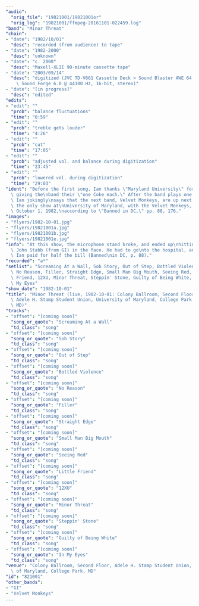 ```yaml
---
"audio":
  "orig_file": "19821001/19821001or"
  "orig_log": "19821001/ffmpeg-20161101-022459.log"
"band": "Minor Threat"
"chain":
- "date": "1982/10/01"
  "desc": "recorded (from audience) to tape"
- "date": "1982-2000"
  "desc": "unknown"
- "date": "c. 2000"
  "desc": "Maxell-XLII 90-minute cassette tape"
- "date": "2003/09/14"
  "desc": "digitized (JVC TD-V661 Cassette Deck > Sound Blaster AWE 64 >\
    \ Sound Forge 6.0 @ 44100 Hz, 16-bit, stereo)"
- "date": "[in progress]"
  "desc": "edited"
"edits":
- "edit": ""
  "prob": "balance fluctuations"
  "time": "0:59"
- "edit": ""
  "prob": "treble gets louder"
  "time": "4:26"
- "edit": ""
  "prob": "cut"
  "time": "17:05"
- "edit": ""
  "prob": "adjusted vol. and balance during digitization"
  "time": "23:45"
- "edit": ""
  "prob": "lowered vol. during digitization"
  "time": "29:03"
"ident": "Before the first song, Ian thanks \"Maryland University\" for\
  \ giving the\nband their \"one Coke each.\" After the band plays one song,\
  \ Ian jokingly\nsays that the next band, Velvet Monkeys, are up next.\
  \ The only show at\nUniversity of Maryland, with the Velvet Monkeys, is\
  \ October 1, 1982,\naccording to \"Banned in DC,\" pp. 88, 176."
"images":
- "flyers/1982-10-01.jpg"
- "flyers/19821001a.jpg"
- "flyers/19821001b.jpg"
- "flyers/19821001e.jpg"
"info": "At this show, the microphone stand broke, and ended up\nhitting\
  \ John Stabb (from GI) in the face. He had to go\nto the hospital, and\
  \ Ian paid for half the bill (Banned\nin DC, p. 88)."
"recorded": "a*"
"setlist": "Screaming At a Wall, Sob Story, Out of Step, Bottled Violence,\
  \ No Reason, Filler, Straight Edge, Small Man Big Mouth, Seeing Red, Little\
  \ Friend, 12XU, Minor Threat, Steppin' Stone, Guilty of Being White, In\
  \ My Eyes"
"show_date": "1982-10-01"
"title": "Minor Threat (live, 1982-10-01: Colony Ballroom, Second Floor,\
  \ Adele H. Stamp Student Union, University of Maryland, College Park,\
  \ MD)"
"tracks":
- "offset": "[coming soon]"
  "song_or_quote": "Screaming At a Wall"
  "td_class": "song"
- "offset": "[coming soon]"
  "song_or_quote": "Sob Story"
  "td_class": "song"
- "offset": "[coming soon]"
  "song_or_quote": "Out of Step"
  "td_class": "song"
- "offset": "[coming soon]"
  "song_or_quote": "Bottled Violence"
  "td_class": "song"
- "offset": "[coming soon]"
  "song_or_quote": "No Reason"
  "td_class": "song"
- "offset": "[coming soon]"
  "song_or_quote": "Filler"
  "td_class": "song"
- "offset": "[coming soon]"
  "song_or_quote": "Straight Edge"
  "td_class": "song"
- "offset": "[coming soon]"
  "song_or_quote": "Small Man Big Mouth"
  "td_class": "song"
- "offset": "[coming soon]"
  "song_or_quote": "Seeing Red"
  "td_class": "song"
- "offset": "[coming soon]"
  "song_or_quote": "Little Friend"
  "td_class": "song"
- "offset": "[coming soon]"
  "song_or_quote": "12XU"
  "td_class": "song"
- "offset": "[coming soon]"
  "song_or_quote": "Minor Threat"
  "td_class": "song"
- "offset": "[coming soon]"
  "song_or_quote": "Steppin' Stone"
  "td_class": "song"
- "offset": "[coming soon]"
  "song_or_quote": "Guilty of Being White"
  "td_class": "song"
- "offset": "[coming soon]"
  "song_or_quote": "In My Eyes"
  "td_class": "song"
"venue": "Colony Ballroom, Second Floor, Adele H. Stamp Student Union, University\
  \ of Maryland, College Park, MD"
"id": "821001"
"other_bands":
- "GI"
- "Velvet Monkeys"
...
```

